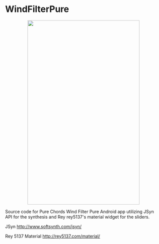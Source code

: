 # WindFilterPure

<div align="center">
<img src= http://www.faxinadu.net/images/wind_filter_pure.png  height="592" width="360" img>
</div>

Source code for Pure Chords Wind Filter Pure Android app utilizing JSyn API for the synthesis and Rey rey5137's material widget for the sliders.

JSyn
http://www.softsynth.com/jsyn/

Rey 5137 Material
http://rey5137.com/material/
